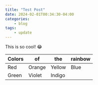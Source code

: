 ```yaml
---
title: "Test Post"
date: 2024-02-01T00:34:30-04:00
categories:
	- blog
tags:
	- update
---
```


This is so cool! :joy: 

| **Colors** | **of** | **the** | **rainbow** |
| ---------- | ------ | ------- | ----------- |
|    Red     | Orange | Yellow  |    Blue     |
|   Green    | Violet | Indigo  |             |





